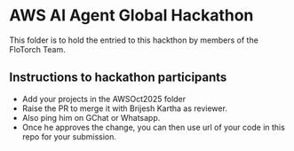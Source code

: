 # AWS AI Agent Global Hackathon

This folder is to hold the entried to this hackthon by members of the FloTorch Team.

## Instructions to hackathon participants

- Add your projects in the AWSOct2025 folder
- Raise the PR to merge it with Brijesh Kartha as reviewer. 
- Also ping him on GChat or Whatsapp. 
- Once he approves the change, you can then use url of your code in this repo for your submission.




